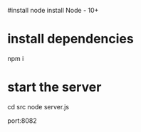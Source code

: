 #install node
install Node - 10+

# install dependencies
npm i

# start the server
cd src
node server.js

port:8082


